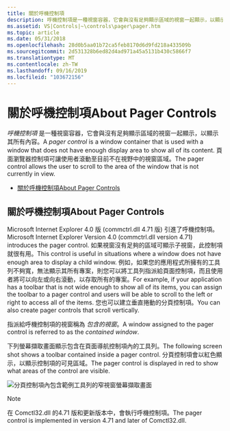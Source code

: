 ```yaml
---
title: 關於呼機控制項
description: 呼機控制項是一種視窗容器，它會與沒有足夠顯示區域的視窗一起顯示，以顯示其所有內容。
ms.assetid: VS|Controls|~\controls\pager\pager.htm
ms.topic: article
ms.date: 05/31/2018
ms.openlocfilehash: 28d0b5aa01b72ca5feb8170d6d9fd218a433509b
ms.sourcegitcommit: 2d531328b6ed82d4ad971a45a5131b430c5866f7
ms.translationtype: MT
ms.contentlocale: zh-TW
ms.lasthandoff: 09/16/2019
ms.locfileid: "103672156"
---
```

# <a name="about-pager-controls"></a><span data-ttu-id="e6fa6-103">關於呼機控制項</span><span class="sxs-lookup"><span data-stu-id="e6fa6-103">About Pager Controls</span></span>

<span data-ttu-id="e6fa6-104">*呼機控制項* 是一種視窗容器，它會與沒有足夠顯示區域的視窗一起顯示，以顯示其所有內容。</span><span class="sxs-lookup"><span data-stu-id="e6fa6-104">A *pager control* is a window container that is used with a window that does not have enough display area to show all of its content.</span></span> <span data-ttu-id="e6fa6-105">頁面瀏覽器控制項可讓使用者滾動至目前不在視野中的視窗區域。</span><span class="sxs-lookup"><span data-stu-id="e6fa6-105">The pager control allows the user to scroll to the area of the window that is not currently in view.</span></span>

-   [<span data-ttu-id="e6fa6-106">關於呼機控制項</span><span class="sxs-lookup"><span data-stu-id="e6fa6-106">About Pager Controls</span></span>](#about-pager-controls)

## <a name="about-pager-controls"></a><span data-ttu-id="e6fa6-107">關於呼機控制項</span><span class="sxs-lookup"><span data-stu-id="e6fa6-107">About Pager Controls</span></span>

<span data-ttu-id="e6fa6-108">Microsoft Internet Explorer 4.0 版 (commctrl.dll 4.71 版) 引進了呼機控制項。</span><span class="sxs-lookup"><span data-stu-id="e6fa6-108">Microsoft Internet Explorer Version 4.0 (commctrl.dll version 4.71) introduces the pager control.</span></span> <span data-ttu-id="e6fa6-109">如果視窗沒有足夠的區域可顯示子視窗，此控制項就很有用。</span><span class="sxs-lookup"><span data-stu-id="e6fa6-109">This control is useful in situations where a window does not have enough area to display a child window.</span></span> <span data-ttu-id="e6fa6-110">例如，如果您的應用程式所擁有的工具列不夠寬，無法顯示其所有專案，則您可以將工具列指派給頁面控制項，而且使用者將可以向左或向右滾動，以存取所有的專案。</span><span class="sxs-lookup"><span data-stu-id="e6fa6-110">For example, if your application has a toolbar that is not wide enough to show all of its items, you can assign the toolbar to a pager control and users will be able to scroll to the left or right to access all of the items.</span></span> <span data-ttu-id="e6fa6-111">您也可以建立垂直捲動的分頁控制項。</span><span class="sxs-lookup"><span data-stu-id="e6fa6-111">You can also create pager controls that scroll vertically.</span></span>

<span data-ttu-id="e6fa6-112">指派給呼機控制項的視窗稱為 *包含的視窗*。</span><span class="sxs-lookup"><span data-stu-id="e6fa6-112">A window assigned to the pager control is referred to as the *contained window*.</span></span>

<span data-ttu-id="e6fa6-113">下列螢幕擷取畫面顯示包含在頁面導航控制項內的工具列。</span><span class="sxs-lookup"><span data-stu-id="e6fa6-113">The following screen shot shows a toolbar contained inside a pager control.</span></span> <span data-ttu-id="e6fa6-114">分頁控制項會以紅色顯示，以顯示控制項的可見區域。</span><span class="sxs-lookup"><span data-stu-id="e6fa6-114">The pager control is displayed in red to show what areas of the control are visible.</span></span>

![分頁控制項內包含範例工具列的窄視窗螢幕擷取畫面](images/pager.jpg)

> [!Note]  
> <span data-ttu-id="e6fa6-116">在 Comctl32.dll 的4.71 版和更新版本中，會執行呼機控制項。</span><span class="sxs-lookup"><span data-stu-id="e6fa6-116">The pager control is implemented in version 4.71 and later of Comctl32.dll.</span></span>

 

 

 




